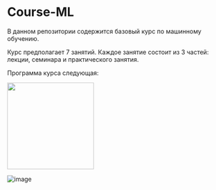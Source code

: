 # Course-ML
В данном репозитории содержится базовый курс по машинному обучению. 

Курс предполагает 7 занятий. Каждое занятие состоит из 3 частей: лекции, семинара и практического занятия. 

Программа курса следующая:

<img src="https://user-images.githubusercontent.com/94602743/205162662-daed2e3a-991f-4a8e-83a1-6719becafab7.png" width="200" />

![image](https://user-images.githubusercontent.com/94602743/205162662-daed2e3a-991f-4a8e-83a1-6719becafab7.png)
